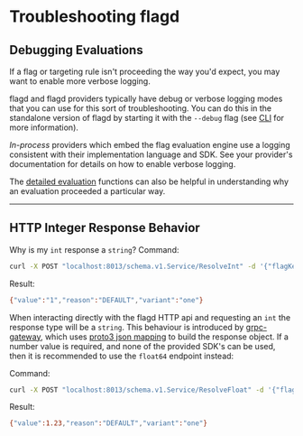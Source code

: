 # Troubleshooting flagd

## Debugging Evaluations

If a flag or targeting rule isn't proceeding the way you'd expect, you may want to enable more verbose logging.

flagd and flagd providers typically have debug or verbose logging modes that you can use for this sort of troubleshooting.
You can do this in the standalone version of flagd by starting it with the `--debug` flag (see [CLI](./reference/flagd-cli/flagd/flagd.md) for more information).

_In-process_ providers which embed the flag evaluation engine use a logging consistent with their implementation language and SDK.
See your provider's documentation for details on how to enable verbose logging.

The [detailed evaluation](https://openfeature.dev/docs/reference/concepts/evaluation-api#detailed-evaluation) functions can also be helpful in understanding why an evaluation proceeded a particular way.

---

## HTTP Integer Response Behavior

Why is my `int` response a `string`?
Command:

```sh
curl -X POST "localhost:8013/schema.v1.Service/ResolveInt" -d '{"flagKey":"myIntFlag","context":{}}' -H "Content-Type: application/json"
```

Result:

```sh
{"value":"1","reason":"DEFAULT","variant":"one"}
```

When interacting directly with the flagd HTTP api and requesting an `int` the response type will be a `string`.
This behaviour is introduced by [grpc-gateway](https://github.com/grpc-ecosystem/grpc-gateway), which uses [proto3 json mapping](https://developers.google.com/protocol-buffers/docs/proto3#json) to build the response object.
If a number value is required, and none of the provided SDK's can be used, then it is recommended to use the `float64` endpoint instead:  

Command:

```sh
curl -X POST "localhost:8013/schema.v1.Service/ResolveFloat" -d '{"flagKey":"myIntFlag","context":{}}' -H "Content-Type: application/json"
```

Result:

```sh
{"value":1.23,"reason":"DEFAULT","variant":"one"}
```
